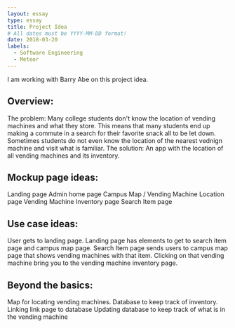 ```yaml
---
layout: essay
type: essay
title: Project Idea
# All dates must be YYYY-MM-DD format!
date: 2018-03-20
labels:
  - Software Engineering
  - Meteor
---
```


I am working with Barry Abe on this project idea. 

## Overview:
The problem: Many college students don't know the location of vending machines and what they store. This means that many students end up making a commute in a search for their favorite snack all to be let down. Sometimes students do not even know the location of the nearest vednign machine and visit what is familiar.
The solution: An app with the location of all vending machines and its inventory. 

## Mockup page ideas:
Landing page
Admin home page
Campus Map / Vending Machine Location page
Vending Machine Inventory page
Search Item page

## Use case ideas:
User gets to landing page. Landing page has elements to get to search item page and campus map page. 
Search Item page sends users to campus map page that shows vending machines with that item.
Clicking on that vending machine bring you to the vending machine inventory page. 

## Beyond the basics:
Map for locating vending machines.
Database to keep track of inventory.
Linking link page to database
Updating database to keep track of what is in the vending machine
